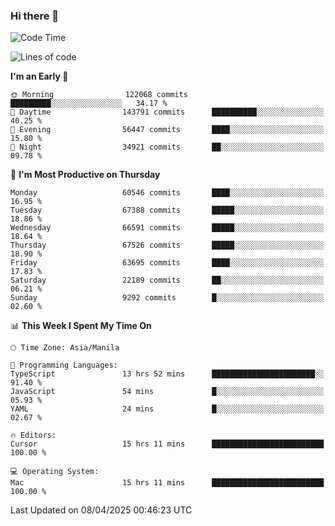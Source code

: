 ### Hi there 👋

<!--START_SECTION:waka-->
![Code Time](http://img.shields.io/badge/Code%20Time-5%2C986%20hrs%2024%20mins-blue)

![Lines of code](https://img.shields.io/badge/From%20Hello%20World%20I%27ve%20Written-128.9%20million%20lines%20of%20code-blue)

**I'm an Early 🐤** 

```text
🌞 Morning                122068 commits      █████████░░░░░░░░░░░░░░░░   34.17 % 
🌆 Daytime                143791 commits      ██████████░░░░░░░░░░░░░░░   40.25 % 
🌃 Evening                56447 commits       ████░░░░░░░░░░░░░░░░░░░░░   15.80 % 
🌙 Night                  34921 commits       ██░░░░░░░░░░░░░░░░░░░░░░░   09.78 % 
```
📅 **I'm Most Productive on Thursday** 

```text
Monday                   60546 commits       ████░░░░░░░░░░░░░░░░░░░░░   16.95 % 
Tuesday                  67388 commits       █████░░░░░░░░░░░░░░░░░░░░   18.86 % 
Wednesday                66591 commits       █████░░░░░░░░░░░░░░░░░░░░   18.64 % 
Thursday                 67526 commits       █████░░░░░░░░░░░░░░░░░░░░   18.90 % 
Friday                   63695 commits       ████░░░░░░░░░░░░░░░░░░░░░   17.83 % 
Saturday                 22189 commits       ██░░░░░░░░░░░░░░░░░░░░░░░   06.21 % 
Sunday                   9292 commits        █░░░░░░░░░░░░░░░░░░░░░░░░   02.60 % 
```


📊 **This Week I Spent My Time On** 

```text
🕑︎ Time Zone: Asia/Manila

💬 Programming Languages: 
TypeScript               13 hrs 52 mins      ███████████████████████░░   91.40 % 
JavaScript               54 mins             █░░░░░░░░░░░░░░░░░░░░░░░░   05.93 % 
YAML                     24 mins             █░░░░░░░░░░░░░░░░░░░░░░░░   02.67 % 

🔥 Editors: 
Cursor                   15 hrs 11 mins      █████████████████████████   100.00 % 

💻 Operating System: 
Mac                      15 hrs 11 mins      █████████████████████████   100.00 % 
```


 Last Updated on 08/04/2025 00:46:23 UTC
<!--END_SECTION:waka-->


<!--
**rad182/rad182** is a ✨ _special_ ✨ repository because its `README.md` (this file) appears on your GitHub profile.

Here are some ideas to get you started:

- 🔭 I’m currently working on ...
- 🌱 I’m currently learning ...
- 👯 I’m looking to collaborate on ...
- 🤔 I’m looking for help with ...
- 💬 Ask me about ...
- 📫 How to reach me: ...
- 😄 Pronouns: ...
- ⚡ Fun fact: ...
-->

